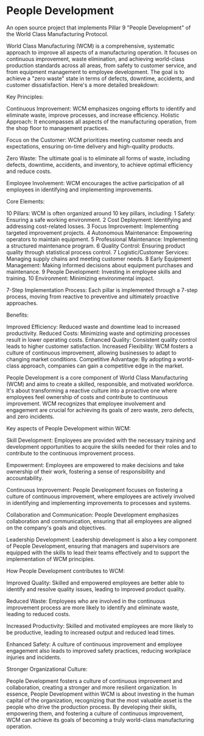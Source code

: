 # People Development
An open source project that implements Pillar 9 "People Development" of the World Class Manufacturing Protocol.


World Class Manufacturing (WCM) is a comprehensive, systematic approach to improve all aspects of a manufacturing operation. It focuses on continuous improvement, waste elimination, and achieving world-class production standards across all areas, from safety to customer service, and from equipment management to employee development. The goal is to achieve a "zero waste" state in terms of defects, downtime, accidents, and customer dissatisfaction. 
Here's a more detailed breakdown:

Key Principles:

Continuous Improvement:
WCM emphasizes ongoing efforts to identify and eliminate waste, improve processes, and increase efficiency. 
Holistic Approach:
It encompasses all aspects of the manufacturing operation, from the shop floor to management practices. 

Focus on the Customer:
WCM prioritizes meeting customer needs and expectations, ensuring on-time delivery and high-quality products. 

Zero Waste:
The ultimate goal is to eliminate all forms of waste, including defects, downtime, accidents, and inventory, to achieve optimal efficiency and reduce costs. 

Employee Involvement:
WCM encourages the active participation of all employees in identifying and implementing improvements. 

Core Elements:

10 Pillars:
WCM is often organized around 10 key pillars, including:
  1 Safety: Ensuring a safe working environment. 
  2 Cost Deployment: Identifying and addressing cost-related losses. 
  3 Focus Improvement: Implementing targeted improvement projects. 
  4 Autonomous Maintenance: Empowering operators to maintain equipment. 
  5 Professional Maintenance: Implementing a structured maintenance program. 
  6 Quality Control: Ensuring product quality through statistical process control. 
  7 Logistic/Customer Services: Managing supply chains and meeting customer needs. 
  8 Early Equipment Management: Making informed decisions about equipment purchases and maintenance. 
  9 People Development: Investing in employee skills and training. 
  10 Environment: Minimizing environmental impact. 


7-Step Implementation Process:
Each pillar is implemented through a 7-step process, moving from reactive to preventive and ultimately proactive approaches. 

Benefits:

Improved Efficiency: Reduced waste and downtime lead to increased productivity. 
Reduced Costs: Minimizing waste and optimizing processes result in lower operating costs. 
Enhanced Quality: Consistent quality control leads to higher customer satisfaction. 
Increased Flexibility: WCM fosters a culture of continuous improvement, allowing businesses to adapt to changing market conditions. 
Competitive Advantage: By adopting a world-class approach, companies can gain a competitive edge in the market. 


People Development is a core component of World Class Manufacturing (WCM) and aims to create a skilled, responsible, and motivated workforce. It's about transforming a reactive culture into a proactive one where employees feel ownership of costs and contribute to continuous improvement. WCM recognizes that employee involvement and engagement are crucial for achieving its goals of zero waste, zero defects, and zero incidents. 

Key aspects of People Development within WCM:

Skill Development:
Employees are provided with the necessary training and development opportunities to acquire the skills needed for their roles and to contribute to the continuous improvement process.

Empowerment:
Employees are empowered to make decisions and take ownership of their work, fostering a sense of responsibility and accountability.

Continuous Improvement:
People Development focuses on fostering a culture of continuous improvement, where employees are actively involved in identifying and implementing improvements to processes and systems.

Collaboration and Communication:
People Development emphasizes collaboration and communication, ensuring that all employees are aligned on the company's goals and objectives.

Leadership Development:
Leadership development is also a key component of People Development, ensuring that managers and supervisors are equipped with the skills to lead their teams effectively and to support the implementation of WCM principles. 

How People Development contributes to WCM:

Improved Quality:
Skilled and empowered employees are better able to identify and resolve quality issues, leading to improved product quality.

Reduced Waste:
Employees who are involved in the continuous improvement process are more likely to identify and eliminate waste, leading to reduced costs.

Increased Productivity:
Skilled and motivated employees are more likely to be productive, leading to increased output and reduced lead times.

Enhanced Safety:
A culture of continuous improvement and employee engagement also leads to improved safety practices, reducing workplace injuries and incidents.

Stronger Organizational Culture:

People Development fosters a culture of continuous improvement and collaboration, creating a stronger and more resilient organization. 
In essence, People Development within WCM is about investing in the human capital of the organization, recognizing that the most valuable asset is the people who drive the production process. By developing their skills, empowering them, and fostering a culture of continuous improvement, WCM can achieve its goals of becoming a truly world-class manufacturing operation. 
